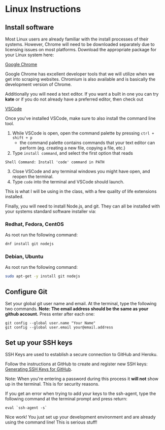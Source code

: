 Linux Instructions
====

## Install software

Most Linux users are already familiar with the install processes of their 
systems.  However, Chrome will need to be downloaded separately due to 
licensing issues on most platforms. Download the appropriate package for your
Linux system here:

[Google Chrome](https://www.google.com/intl/en-US/chrome/browser/)

Google Chrome has excellent developer tools that we will utilize when we get
into scraping websites.  Chromium is also available and is basically the 
development version of Chrome.

Additionally you will need a text editor.  If you want a built in one you can
try __kate__ or if you do not already have a preferred editor, then check out 

[VSCode](https://code.visualstudio.com/)

Once you've installed VSCode, make sure to also install the command line tool. 

1. While VSCode is open, open the command palette by pressing `ctrl + shift + p`
	- the command palette contains commands that your text editor can perform (eg. creating a new file, copying a file, etc.)
2. Type `install command`, and select the first option that reads

```
Shell Command: Install 'code' command in PATH
```

3. Close VSCode and any terminal windows you might have open, and reopen the terminal.
4. Type `code` into the terminal and VSCode should launch.

This is what I will be using in the class, with a few quality of life extensions installed. 

Finally, you will need to install Node.js, and git.  They can all be
installed with your systems standard software installer via:


### Redhat, Fedora, CentOS

As root run the following command:

```bash
dnf install git nodejs 
```

### Debian, Ubuntu

As root run the following command:

```bash
sudo apt-get -y install git nodejs 
```
## Configure Git

Set your global git user name and email. At the terminal, type the following two commands. **Note: The email address should be the same as your github account.** Press enter after each one:

	git config --global user.name "Your Name"
	git config --global user.email your@email.address

## Set up your SSH keys

SSH Keys are used to establish a secure connection to GitHub and Heroku.

Follow the instructions at GitHub to create and register new SSH keys: [Generating SSH Keys for GitHub](https://help.github.com/articles/generating-ssh-keys).

Note: When you're entering a password during this process it **will not** show up in the terminal. This is for security reasons.

If you get an error when trying to add your keys to the ssh-agent, type the following command at the terminal prompt and press return:

	eval `ssh-agent -s`

Nice work! You just set up your development environment and are already using the command line! This is serious stuff!
